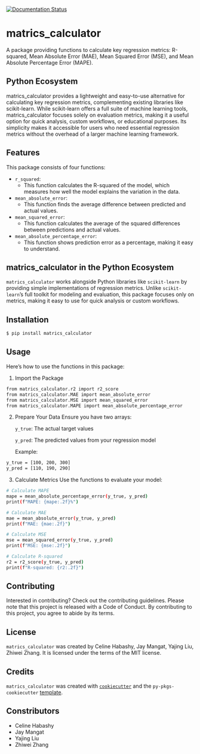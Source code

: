 [![Documentation Status](https://readthedocs.org/projects/matrics-calculator/badge/?version=latest)](https://matrics-calculator.readthedocs.io/en/latest/?badge=latest)
# matrics_calculator

A package providing functions to calculate key regression metrics: R-squared, Mean Absolute Error (MAE), Mean Squared Error (MSE), and Mean Absolute Percentage Error (MAPE).

## Python Ecosystem

matrics_calculator provides a lightweight and easy-to-use alternative for calculating key regression metrics, complementing existing libraries like scikit-learn. While scikit-learn offers a full suite of machine learning tools, matrics_calculator focuses solely on evaluation metrics, making it a useful option for quick analysis, custom workflows, or educational purposes. Its simplicity makes it accessible for users who need essential regression metrics without the overhead of a larger machine learning framework.

## Features

This package consists of four functions:
- `r_squared`:
    - This function calculates the R-squared of the model, which measures how well the model explains the variation in the data. 
- `mean_absolute_error`: 
    - This function finds the average difference between predicted and actual values.
- `mean_squared_error`:
    - This function calculates the average of the squared differences between predictions and actual values. 
- `mean_absolute_percentage_error`:
    - This function shows prediction error as a percentage, making it easy to understand.

##  matrics_calculator in the Python Ecosystem

`matrics_calculator` works alongside Python libraries like `scikit-learn` by providing simple implementations of regression metrics. Unlike `scikit-learn`’s full toolkit for modeling and evaluation, this package focuses only on metrics, making it easy to use for quick analysis or custom workflows.

## Installation

```bash
$ pip install matrics_calculator
```

## Usage

Here’s how to use the functions in this package:
1. Import the Package
```bash
from matrics_calculator.r2 import r2_score
from matrics_calculator.MAE import mean_absolute_error
from matrics_calculator.MSE import mean_squared_error
from matrics_calculator.MAPE import mean_absolute_percentage_error
```

2. Prepare Your Data Ensure you have two arrays:

    `y_true`: The actual target values

    `y_pred`: The predicted values from your regression model

    Example:
```bash
y_true = [100, 200, 300]
y_pred = [110, 190, 290]
```
3. Calculate Metrics Use the functions to evaluate your model:
```bash
# Calculate MAPE
mape = mean_absolute_percentage_error(y_true, y_pred)
print(f"MAPE: {mape:.2f}%")

# Calculate MAE
mae = mean_absolute_error(y_true, y_pred)
print(f"MAE: {mae:.2f}")

# Calculate MSE
mse = mean_squared_error(y_true, y_pred)
print(f"MSE: {mse:.2f}")

# Calculate R-squared
r2 = r2_score(y_true, y_pred)
print(f"R-squared: {r2:.2f}")
```

## Contributing

Interested in contributing? Check out the contributing guidelines. Please note that this project is released with a Code of Conduct. By contributing to this project, you agree to abide by its terms.

## License

`matrics_calculator` was created by Celine Habashy, Jay Mangat, Yajing Liu, Zhiwei Zhang. It is licensed under the terms of the MIT license.

## Credits

`matrics_calculator` was created with [`cookiecutter`](https://cookiecutter.readthedocs.io/en/latest/) and the `py-pkgs-cookiecutter` [template](https://github.com/py-pkgs/py-pkgs-cookiecutter).

## Constributors

- Celine Habashy
- Jay Mangat
- Yajing Liu
- Zhiwei Zhang
